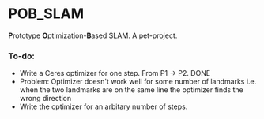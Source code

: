 # POB_SLAM
**P**rototype **O**ptimization-**B**ased SLAM. A pet-project.  
### To-do:
 - Write a Ceres optimizer for one step. From P1 -> P2. DONE
  - Problem: Optimizer doesn't work well for some number of landmarks i.e. when the two landmarks are on the same line the optimizer finds the wrong direction 
 - Write the optimizer for an arbitary number of steps. 
